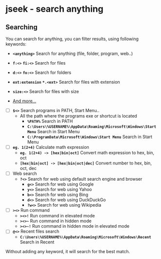 # jseek - search anything

## Searching

You can search for anything, you can filter results, using following keywords:

- **`<anything>`** Search for anything (file, folder, program, web..)
- **`f:<>`** **`fi:<>`** Search for files
- **`d:<>`** **`fo:<>`**  Search for folders

- **`ext:extension`** **`*.<ext>`** Search for files with extension
- **`size:<>`** Search for files with size
- [And more...](./src/config.js)

- [ ] **`$<>`** Search programs in PATH, Start Menu..
  - All the path where the programs exe or shortcut is located
    - **`%PATH%`** Search in PATH
    - **`C:\Users\%USERNAME%\AppData\Roaming\Microsoft\Windows\Start Menu`** Search in Start Menu
    - **`C:\ProgramData\Microsoft\Windows\Start Menu`** Search in Start Menu
- [ ] **`eg. 1(2+4)`** Calculate math expression
  - **`eg. 1(2+4) -> [hex|bin|oct]`** Convert math expression to hex, bin, oct
  - **`[hex|bin|oct] -> [hex|bin|oct|dec]`** Convert number to hex, bin, oct, dec
- [ ] Web search
  - **`?<>`** Search for web using default search engine and browser
    - **`g<>`** Search for web using Google
    - **`y<>`** Search for web using Yahoo
    - **`b<>`** Search for web using Bing
    - **`d<>`** Search for web using DuckDuckGo
    - **`?w<>`** Search for web using Wikipedia
- [ ] **`><>`** Run command
  - **`><>!`** Run command in elevated mode
  - **`><>~`** Run command in hidden mode
  - **`><>~!`** Run command in hidden mode in elevated mode
- [ ] **`@<>`** Recent files search
  - **`C:\Users\%USERNAME%\AppData\Roaming\Microsoft\Windows\Recent`** Search in Recent

Without adding any keyword, it will search for the best match.
